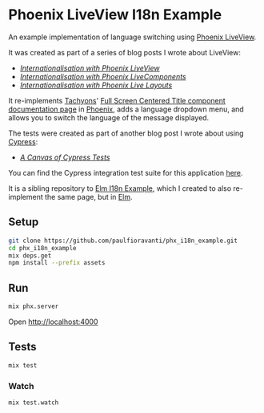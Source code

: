 # Phoenix LiveView I18n Example

An example implementation of language switching using [Phoenix LiveView][].

It was created as part of a series of blog posts I wrote about LiveView:

- _[Internationalisation with Phoenix LiveView][]_
- _[Internationalisation with Phoenix LiveComponents][]_
- _[Internationalisation with Phoenix Live Layouts][]_

It re-implements [Tachyons][]'
[Full Screen Centered Title component documentation page][] in [Phoenix][], adds
a language dropdown menu, and allows you to switch the language of the message
displayed.

The tests were created as part of another blog post I wrote about using
[Cypress][]:

- _[A Canvas of Cypress Tests][]_

You can find the Cypress integration test suite for this application
[here][paulfioravanti#cypress-i18n-example].

It is a sibling repository to [Elm I18n Example][], which I created to also
re-implement the same page, but in [Elm][].

## Setup

```sh
git clone https://github.com/paulfioravanti/phx_i18n_example.git
cd phx_i18n_example
mix deps.get
npm install --prefix assets
```

## Run

```sh
mix phx.server
```

Open <http://localhost:4000>

## Tests

```sh
mix test
```

### Watch

```sh
mix test.watch
```

[A Canvas of Cypress Tests]: https://www.paulfioravanti.com/blog/canvas-of-cypress-tests/
[Cypress]: https://www.cypress.io/
[Elm]: http://elm-lang.org/
[Elm I18n Example]: https://github.com/paulfioravanti/elm-i18n-example
[Internationalisation with Phoenix LiveComponents]: https://www.paulfioravanti.com/blog/internationalisation-phoenix-live-components/
[Internationalisation with Phoenix Live Layouts]: https://www.paulfioravanti.com/blog/internationalisation-phoenix-live-layouts/
[Internationalisation with Phoenix LiveView]: https://www.paulfioravanti.com/blog/internationalisation-phoenix-liveview/
[Full Screen Centered Title component documentation page]: http://tachyons.io/components/layout/full-screen-centered-title/index.html
[paulfioravanti#cypress-i18n-example]: https://github.com/paulfioravanti/cypress-i18n-example
[Phoenix]: https://phoenixframework.org/
[Phoenix LiveView]: https://hexdocs.pm/phoenix_live_view/Phoenix.LiveView.html#content
[Tachyons]: http://tachyons.io/
